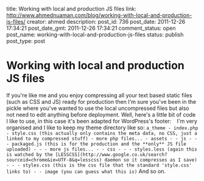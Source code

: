 title: Working with local and production JS files
link: http://www.ahmednuaman.com/blog/working-with-local-and-production-js-files/
creator: ahmed
description: 
post_id: 736
post_date: 2011-12-26 17:34:21
post_date_gmt: 2011-12-26 17:34:21
comment_status: open
post_name: working-with-local-and-production-js-files
status: publish
post_type: post

# Working with local and production JS files

If you're like me and you enjoy compressing all your text based static files (such as CSS and JS) ready for production then I'm sure you've been in the pickle where you've wanted to use the local uncompressed files but also not need to edit anything before deployment. Well, here's a little bit of code I like to use, in this case it's been adapted for WordPress's footer: ` ` I'm very organised and I like to keep my theme directory like so: ` a_theme - index.php - style.css (this actually only contains the meta data, no CSS, just a linked to my compressed stuff) - more php files... - assets - - js - - - packaged.js (this is for the production and the **only** JS file uploaded) - - - more js files... - - css - - - styles.less (again this is watched by the [LESSCSS](http://www.google.co.uk/search?sourceid=chrome&ie=UTF-8&q=lesscss) daemon so it compresses as I save) - - - styles.css (this is the css file that the standard 'style.css' links to) - - image (you can guess what this is) ` And so on.